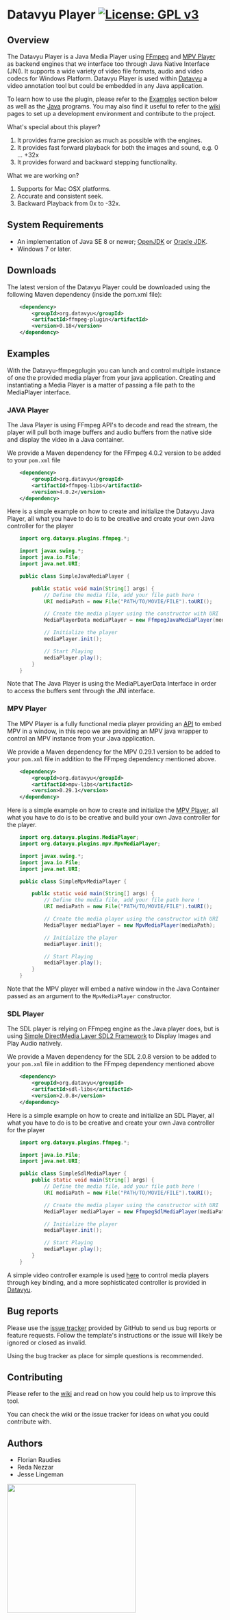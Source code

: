 # Datavyu Player [![License: GPL v3](https://img.shields.io/badge/License-GPL%20v3-blue.svg)](https://www.gnu.org/licenses/gpl-3.0)

## Overview
The Datavyu Player is a Java Media Player using [FFmpeg](https://github.com/FFmpeg/FFmpeg) and [MPV Player](https://github.com/mpv-player/mpv) as backend engines that we interface too through Java Native Interface (JNI). It supports a wide variety of video file formats, audio and video codecs for Windows Platform. Datavyu Player is used within [Datavyu](http://www.datavyu.org/) a video annotation tool but could be embedded in any Java application.

To learn how to use the plugin, please refer to the [Examples](##Examples) section below as well as the [Java](src/main/java/org/datavyu/plugins/examples) programs. You may also find it useful to refer to the [wiki](https://github.com/databrary/datavyu-ffmpegplugin/wiki) pages to set up a development environment and contribute to the project.

What's special about this player?

1. It provides frame precision as much as possible with the engines.
1. It provides fast forward playback for both the images and sound, e.g. 0 ... +32x
1. It provides forward and backward stepping functionality.

What we are working on?

1. Supports for Mac OSX platforms.
1. Accurate and consistent seek.
1. Backward Playback from 0x to -32x.

## System Requirements

- An implementation of Java SE 8 or newer; [OpenJDK](http://openjdk.java.net/install/) or
[Oracle JDK](http://www.oracle.com/technetwork/java/javase/downloads/).
- Windows 7 or later.

## Downloads
The latest version of the Datavyu Player could be downloaded using the following Maven dependency (inside the pom.xml file):

``` xml  
    <dependency>
        <groupId>org.datavyu</groupId>
        <artifactId>ffmpeg-plugin</artifactId>
        <version>0.18</version>
    </dependency>
```

## Examples
With the Datavyu-ffmpegplugin you can lunch and control multiple instance of one the provided media player from your java application. Creating and instantiating a Media Player is a matter of passing a file path to the MediaPlayer interface.

### JAVA Player
The Java Player is using FFmpeg API's to decode and read the stream, the player will pull both image buffers and audio buffers from the native side and display the video in a Java container.

We provide a Maven dependency for the FFmpeg 4.0.2 version to be added to your `pom.xml` file
``` xml  
    <dependency>
        <groupId>org.datavyu</groupId>
        <artifactId>ffmpeg-libs</artifactId>
        <version>4.0.2</version>
    </dependency>
```

Here is a simple example on how to create and initialize the Datavyu Java Player, all what you have to do is to be creative and create your own Java controller for the player

``` java
    import org.datavyu.plugins.ffmpeg.*;

    import javax.swing.*;
    import java.io.File;
    import java.net.URI;

    public class SimpleJavaMediaPlayer {

        public static void main(String[] args) {
            // Define the media file, add your file path here !
            URI mediaPath = new File("PATH/TO/MOVIE/FILE").toURI();

            // Create the media player using the constructor with URI
            MediaPlayerData mediaPlayer = new FfmpegJavaMediaPlayer(mediaPath);

            // Initialize the player
            mediaPlayer.init();

            // Start Playing
            mediaPlayer.play();
        }
    }
```
Note that The Java Player is using the MediaPLayerData Interface in order to access the buffers sent through the JNI interface.

### MPV Player
The MPV Player is a fully functional media player providing an [API](https://github.com/mpv-player/mpv/blob/master/libmpv/client.h) to embed MPV in a window, in this repo we are providing an MPV java wrapper to control an MPV instance from your Java application. 

We provide a Maven dependency for the MPV 0.29.1 version to be added to your `pom.xml` file in addition to the FFmpeg dependency mentioned above.
``` xml  
    <dependency>
        <groupId>org.datavyu</groupId>
        <artifactId>mpv-libs</artifactId>
        <version>0.29.1</version>
    </dependency>
```
Here is a simple example on how to create and initialize the [MPV Player](https://github.com/mpv-player/mpv), all what you have to do is to be creative and build your own Java controller for the player.

``` java
    import org.datavyu.plugins.MediaPlayer;
    import org.datavyu.plugins.mpv.MpvMediaPlayer;

    import javax.swing.*;
    import java.io.File;
    import java.net.URI;

    public class SimpleMpvMediaPlayer {

        public static void main(String[] args) {
            // Define the media file, add your file path here !
            URI mediaPath = new File("PATH/TO/MOVIE/FILE").toURI();

            // Create the media player using the constructor with URI
            MediaPlayer mediaPlayer = new MpvMediaPlayer(mediaPath);

            // Initialize the player
            mediaPlayer.init();

            // Start Playing
            mediaPlayer.play();
        }
    }
```
Note that the MPV player will embed a native window in the Java Container passed as an argument to the `MpvMediaPlayer` constructor.

### SDL Player
The SDL player is relying on FFmpeg engine as the Java player does, but is using [Simple DirectMedia Layer SDL2 Framework](https://www.libsdl.org/) to Display Images and Play Audio natively.

We provide a Maven dependency for the SDL 2.0.8 version to be added to your `pom.xml` file in addition to the FFmpeg dependency mentioned above

``` xml  
    <dependency>
        <groupId>org.datavyu</groupId>
        <artifactId>sdl-libs</artifactId>
        <version>2.0.8</version>
    </dependency>
```

Here is a simple example on how to create and initialize an SDL Player, all what you have to do is to be creative and create your own Java controller for the player

``` java
    import org.datavyu.plugins.ffmpeg.*;

    import java.io.File;
    import java.net.URI;

    public class SimpleSdlMediaPlayer {
        public static void main(String[] args) {
            // Define the media file, add your file path here !
            URI mediaPath = new File("PATH/TO/MOVIE/FILE").toURI();

            // Create the media player using the constructor with URI
            MediaPlayer mediaPlayer = new FfmpegSdlMediaPlayer(mediaPath);

            // Initialize the player
            mediaPlayer.init();

            // Start Playing
            mediaPlayer.play();
        }
    }
```

A simple video controller example is used [here](src/main/java/org/datavyu/plugins/examples/JMediaPlayerControlFrame.java) to control media players through key binding, and a more sophisticated controller is provided in [Datavyu](https://github.com/databrary/datavyu/blob/master/src/main/java/org/datavyu/views/VideoController.java).

## Bug reports
Please use the [issue tracker](https://github.com/databrary/datavyu-ffmpegplugin/issues) provided by GitHub to send us bug reports or feature requests. Follow the template's instructions or the issue will likely be ignored or closed as invalid.

Using the bug tracker as place for simple questions is recommended.

## Contributing
Please refer to the [wiki](https://github.com/databrary/datavyu-ffmpegplugin/wiki) and read on how you could help us to
improve this tool.

You can check the wiki or the issue tracker for ideas on what you could contribute with.

## Authors
* Florian Raudies
* Reda Nezzar
* Jesse Lingeman

[<img src="https://nyu.databrary.org/web/images/grants/nyu.jpg" width="300">](https://www.nyu.edu/)
